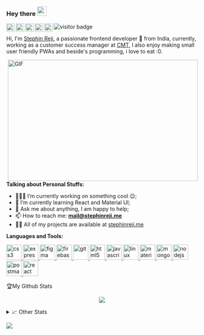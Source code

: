 ### Hey there <img src="https://media.giphy.com/media/hvRJCLFzcasrR4ia7z/giphy.gif" width="25px">

<a href="https://twitter.com/reji_stephin">
  <img align="left" alt="Stephin Reji | Twitter" width="22px" src="https://cdn.jsdelivr.net/npm/simple-icons@v3/icons/twitter.svg" />
</a>
<a href="https://www.linkedin.com/in/stephinreji/">
  <img align="left" alt="Stephin's LinkdeIN" width="22px" src="https://cdn.jsdelivr.net/npm/simple-icons@v3/icons/linkedin.svg" />
</a>
<a href="https://t.me/step_hin">
  <img align="left" alt="Stephin's Telegram" width="22px" src="https://cdn.jsdelivr.net/npm/simple-icons@v3/icons/telegram.svg" />
</a>
<a href="https://www.instagram.com/the_spectacled_one/">
  <img align="left" alt="Stephin's Instagram" width="22px" src="https://cdn.jsdelivr.net/npm/simple-icons@v3/icons/instagram.svg" />
</a>
<a href="https://dev.to/stephin007">
  <img align="left" alt="Stephin's Dev.to Account" width="22px" src="https://cdn.jsdelivr.net/npm/simple-icons@3.12.2/icons/dev-dot-to.svg" />
</a>  
<img src="https://visitor-badge.glitch.me/badge?page_id=page.id" alt="visitor badge"/> <br />

Hi, I'm [Stephin Reji](https://stephinreji.me/), a passionate frontend developer
🚀 from India, currently, working as a customer success manager at
[CMT](https://civilmachines.com), I also enjoy making small user friendly PWAs
and beside's programming, i love to eat :0.

<img align="right" alt="GIF" src="https://media.giphy.com/media/iIqmM5tTjmpOB9mpbn/giphy.gif" width="500" height="320" />

**Talking about Personal Stuffs:**

- 👨🏽‍💻 I’m currently working on something cool :wink:;
- 🌱 I’m currently learning React and Material UI;
- 💬 Ask me about anything, I am happy to help;
- 📫 How to reach me: **mail@stephinreji.me**
- 👨‍💻 All of my projects are available at
  [stephinreji.me](https://stephinreji.me)

**Languages and Tools:**

<p align="left"> <a href="https://www.w3schools.com/css/" target="_blank"> <img src="https://devicons.github.io/devicon/devicon.git/icons/css3/css3-original-wordmark.svg" alt="css3" width="40" height="40"/> </a> <a href="https://expressjs.com" target="_blank"> <img src="https://devicons.github.io/devicon/devicon.git/icons/express/express-original-wordmark.svg" alt="express" width="40" height="40"/> </a> <a href="https://www.figma.com/" target="_blank"> <img src="https://www.vectorlogo.zone/logos/figma/figma-icon.svg" alt="figma" width="40" height="40"/> </a> <a href="https://firebase.google.com/" target="_blank"> <img src="https://www.vectorlogo.zone/logos/firebase/firebase-icon.svg" alt="firebase" width="40" height="40"/> </a> <a href="https://git-scm.com/" target="_blank"> <img src="https://www.vectorlogo.zone/logos/git-scm/git-scm-icon.svg" alt="git" width="40" height="40"/> </a> <a href="https://www.w3.org/html/" target="_blank"> <img src="https://devicons.github.io/devicon/devicon.git/icons/html5/html5-original-wordmark.svg" alt="html5" width="40" height="40"/> </a> <a href="https://developer.mozilla.org/en-US/docs/Web/JavaScript" target="_blank"> <img src="https://devicons.github.io/devicon/devicon.git/icons/javascript/javascript-original.svg" alt="javascript" width="40" height="40"/> </a> <a href="https://www.linux.org/" target="_blank"> <img src="https://devicons.github.io/devicon/devicon.git/icons/linux/linux-original.svg" alt="linux" width="40" height="40"/> </a> <a href="https://materializecss.com/" target="_blank"> <img src="https://raw.githubusercontent.com/prplx/svg-logos/5585531d45d294869c4eaab4d7cf2e9c167710a9/svg/materialize.svg" alt="materialize" width="40" height="40"/> </a> <a href="https://www.mongodb.com/" target="_blank"> <img src="https://devicons.github.io/devicon/devicon.git/icons/mongodb/mongodb-original-wordmark.svg" alt="mongodb" width="40" height="40"/> </a> <a href="https://nodejs.org" target="_blank"> <img src="https://devicons.github.io/devicon/devicon.git/icons/nodejs/nodejs-original-wordmark.svg" alt="nodejs" width="40" height="40"/> </a> <a href="https://postman.com" target="_blank"> <img src="https://www.vectorlogo.zone/logos/getpostman/getpostman-icon.svg" alt="postman" width="40" height="40"/> </a> <a href="https://reactjs.org/" target="_blank"> <img src="https://devicons.github.io/devicon/devicon.git/icons/react/react-original-wordmark.svg" alt="react" width="40" height="40"/> </a> </p>

<summary>🏆My Github Stats</summary>
<p align="center"> <img src="https://github-readme-stats.vercel.app/api?username=stephin007&show_icons=true&count_private=true&theme=tokyonight" />

<details>
<summary>📈 Other Stats</summary>
<p align="center"> <img src="https://github-readme-stats.vercel.app/api/top-langs/?username=stephin007&theme=tokyonight" width="400" height="300"/>
<p align="center"> <img src="https://github-readme-stats.vercel.app/api/wakatime?username=stephin007&theme=tokyonight" width="1000" height="300"/>

</details>

![](https://hit.yhype.me/github/profile?user_id=54792119)
